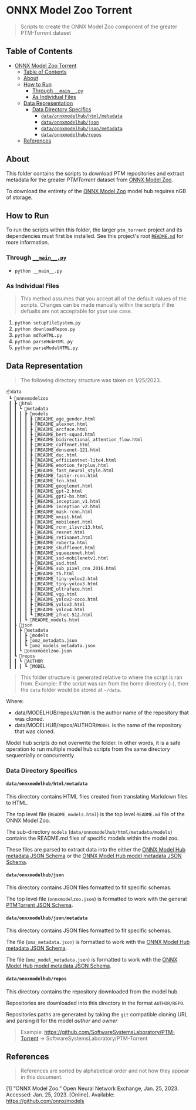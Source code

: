 # ONNX Model Zoo Torrent

> Scripts to create the ONNX Model Zoo component of the greater PTM-Torrent
> dataset

## Table of Contents

- [ONNX Model Zoo Torrent](#onnx-model-zoo-torrent)
  - [Table of Contents](#table-of-contents)
  - [About](#about)
  - [How to Run](#how-to-run)
    - [Through `__main__.py`](#through-__main__py)
    - [As Individual Files](#as-individual-files)
  - [Data Representation](#data-representation)
    - [Data Directory Specifics](#data-directory-specifics)
      - [`data/onnxmodelhub/html/metadata`](#dataonnxmodelhubhtmlmetadata)
      - [`data/onnxmodelhub/json`](#dataonnxmodelhubjson)
      - [`data/onnxmodelhub/json/metadata`](#dataonnxmodelhubjsonmetadata)
      - [`data/onnxmodelhub/repos`](#dataonnxmodelhubrepos)
  - [References](#references)

## About

This folder contains the scripts to download PTM repositories and extract
metadata for the greater *PTMTorrent* dataset from
[ONNX Model Zoo](https://github.com/onnx/models.co).

To download the entirety of the
[ONNX Model Zoo](https://github.com/onnx/models.co) model hub requires nGB of
storage.

## How to Run

To run the scripts within this folder, the larger `ptm_torrent` project and its
dependencies must first be installed. See this project's root
[`README.md`](../../README.md) for more information.

### Through [`__main__.py`](__main__.py)

- `python __main__.py`

### As Individual Files

> This method assumes that you accept all of the default values of the scripts.
> Changes can be made manually within the scripts if the defualts are not
> acceptable for your use case.

1. `python setupFileSystem.py`
1. `python downloadRepos.py`
1. `python mdToHTML.py`
1. `python parseHubHTML.py`
1. `python parseModelHTML.py`

## Data Representation

> The following directory structure was taken on 1/25/2023.

```shell
📦data
 ┗ 📂onnxmodelzoo
 ┃ ┣ 📂html
 ┃ ┃ ┗ 📂metadata
 ┃ ┃ ┃ ┣ 📂models
 ┃ ┃ ┃ ┃ ┣ 📜README_age_gender.html
 ┃ ┃ ┃ ┃ ┣ 📜README_alexnet.html
 ┃ ┃ ┃ ┃ ┣ 📜README_arcface.html
 ┃ ┃ ┃ ┃ ┣ 📜README_bert-squad.html
 ┃ ┃ ┃ ┃ ┣ 📜README_bidirectional_attention_flow.html
 ┃ ┃ ┃ ┃ ┣ 📜README_caffenet.html
 ┃ ┃ ┃ ┃ ┣ 📜README_densenet-121.html
 ┃ ┃ ┃ ┃ ┣ 📜README_duc.html
 ┃ ┃ ┃ ┃ ┣ 📜README_efficientnet-lite4.html
 ┃ ┃ ┃ ┃ ┣ 📜README_emotion_ferplus.html
 ┃ ┃ ┃ ┃ ┣ 📜README_fast_neural_style.html
 ┃ ┃ ┃ ┃ ┣ 📜README_faster-rcnn.html
 ┃ ┃ ┃ ┃ ┣ 📜README_fcn.html
 ┃ ┃ ┃ ┃ ┣ 📜README_googlenet.html
 ┃ ┃ ┃ ┃ ┣ 📜README_gpt-2.html
 ┃ ┃ ┃ ┃ ┣ 📜README_gpt2-bs.html
 ┃ ┃ ┃ ┃ ┣ 📜README_inception_v1.html
 ┃ ┃ ┃ ┃ ┣ 📜README_inception_v2.html
 ┃ ┃ ┃ ┃ ┣ 📜README_mask-rcnn.html
 ┃ ┃ ┃ ┃ ┣ 📜README_mnist.html
 ┃ ┃ ┃ ┃ ┣ 📜README_mobilenet.html
 ┃ ┃ ┃ ┃ ┣ 📜README_rcnn_ilsvrc13.html
 ┃ ┃ ┃ ┃ ┣ 📜README_resnet.html
 ┃ ┃ ┃ ┃ ┣ 📜README_retinanet.html
 ┃ ┃ ┃ ┃ ┣ 📜README_roberta.html
 ┃ ┃ ┃ ┃ ┣ 📜README_shufflenet.html
 ┃ ┃ ┃ ┃ ┣ 📜README_squeezenet.html
 ┃ ┃ ┃ ┃ ┣ 📜README_ssd-mobilenetv1.html
 ┃ ┃ ┃ ┃ ┣ 📜README_ssd.html
 ┃ ┃ ┃ ┃ ┣ 📜README_sub_pixel_cnn_2016.html
 ┃ ┃ ┃ ┃ ┣ 📜README_t5.html
 ┃ ┃ ┃ ┃ ┣ 📜README_tiny-yolov2.html
 ┃ ┃ ┃ ┃ ┣ 📜README_tiny-yolov3.html
 ┃ ┃ ┃ ┃ ┣ 📜README_ultraface.html
 ┃ ┃ ┃ ┃ ┣ 📜README_vgg.html
 ┃ ┃ ┃ ┃ ┣ 📜README_yolov2-coco.html
 ┃ ┃ ┃ ┃ ┣ 📜README_yolov3.html
 ┃ ┃ ┃ ┃ ┣ 📜README_yolov4.html
 ┃ ┃ ┃ ┃ ┗ 📜README_zfnet-512.html
 ┃ ┃ ┃ ┗ 📜README_models.html
 ┃ ┣ 📂json
 ┃ ┃ ┣ 📂metadata
 ┃ ┃ ┃ ┣ 📂models
 ┃ ┃ ┃ ┣ 📜omz_metadata.json
 ┃ ┃ ┃ ┗ 📜omz_models_metadata.json
 ┃ ┃ ┗ 📜onnxmodelzoo.json
 ┃ ┗ 📂repos
 ┃ ┃ ┗ 📂AUTHOR
 ┃ ┃ ┃ ┗ 📂MODEL
```

> This folder structure is generated relative to where the script is ran from.
> Example: if the script was ran from the home directory (`~`), then the `data`
> folder would be stored at `~/data`.

Where:

- data/MODELHUB/repos/`AUTHOR` is the author name of the repository that was
  cloned.
- data/MODELHUB/repos/AUTHOR/`MODEL` is the name of the repository that was
  cloned.

Model hub scripts do not overwrite the folder. In other words, it is a safe
operation to run multiple model hub scripts from the same directory sequentially
or concurrently.

### Data Directory Specifics

#### `data/onnxmodelhub/html/metadata`

This directory contains HTML files created from translating Markdown files to
HTML.

The top level file (`README_models.html`) is the top level `README.md` file of
the ONNX Model Zoo.

The sub-directory `models` (`data/onnxmodelhub/html/metadata/models`) contains
the README.md files of specific models within the model zoo.

These files are parsed to extract data into the either the
[ONNX Model Hub metadata JSON Schema](../utils/schemas/onnxmodelhubHubMetadata.json)
or the
[ONNX Model Hub model metadata JSON Schema](../utils/schemas/onnxmodelhubModelMetadata.json).

#### `data/onnxmodelhub/json`

This directory contains JSON files formatted to fit specific schemas.

The top level file (`onnxmodelzoo.json`) is formatted to work with the general
[PTMTorrent JSON Schema](../utils/schemas/onnxmodelhubModelMetadata.json).

#### `data/onnxmodelhub/json/metadata`

This directory contains JSON files formatted to fit specific schemas.

The file (`omz_metadata.json`) is formatted to work with the
[ONNX Model Hub metadata JSON Schema](../utils/schemas/onnxmodelhubHubMetadata.json).

The file (`omz_model_metadata.json`) is formatted to work with the
[ONNX Model Hub model metadata JSON Schema](../utils/schemas/onnxmodelhubModelMetadata.json).

#### `data/onnxmodelhub/repos`

This directory contains the repository downloaded from the model hub.

Repositories are downloaded into this directory in the format `AUTHOR/REPO`.

Repositories paths are generated by taking the `git` compatible cloning URL and
parsing it for the model *author* and *owner*

> Example: <https://github.com/SoftwareSystemsLaboratory/PTM-Torrent> ->
> SoftwareSystemsLaboratory/PTM-Torrent

## References

> References are sorted by alphabetical order and not how they appear in this
> document.

\[1\] “ONNX Model Zoo.” Open Neural Network Exchange, Jan. 25, 2023. Accessed:
Jan. 25, 2023. \[Online\]. Available: <https://github.com/onnx/models>

